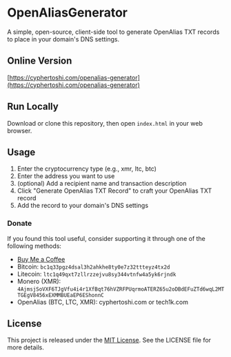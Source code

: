 # OpenAliasGenerator

A simple, open-source, client-side tool to generate OpenAlias TXT records to place in your domain's DNS settings.


## Online Version

[https://cyphertoshi.com/openalias-generator](https://cyphertoshi.com/openalias-generator)

## Run Locally

Download or clone this repository, then open `index.html` in your web browser.


## Usage

1. Enter the cryptocurrency type (e.g., xmr, ltc, btc)
2. Enter the address you want to use
3. (optional) Add a recipient name and transaction description
4. Click "Generate OpenAlias TXT Record" to craft your OpenAlias TXT record
5. Add the record to your domain's DNS settings


### Donate

If you found this tool useful, consider supporting it through one of the following methods:

- [Buy Me a Coffee](https://www.buymeacoffee.com/tech1k)
- Bitcoin: `bc1q33pgz4dsal3h2ahkhe8ty0e7z32ttteyz4tx2d`
- Litecoin: `ltc1q49qxt7zllrzzejvu8sy344vtnfw4a5yk6rjndk`
- Monero (XMR): `4AjmsjSoVXF6TJgVfu4i4r1XfBqt76hVZRFPUqrmoATERZ65u2oDBdEFuZTd6wqL2MTTGEgV8456xEXMMBUEaEP6EShonnC`
- OpenAlias (BTC, LTC, XMR): cyphertoshi.com or tech1k.com


## License

This project is released under the [MIT License](https://opensource.org/licenses/MIT). See the LICENSE file for more details.
